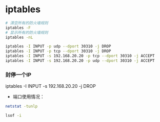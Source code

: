 # iptables

```bash
# 清空所有的防火墙规则
iptables -F
# 显示所有的防火墙规则
iptables -nL

iptables -I INPUT -p udp --dport 30310 -j DROP
iptables -I INPUT -p tcp --dport 30310 -j DROP
iptables -I INPUT -s 192.168.20.20 -p tcp --dport 30310 -j ACCEPT
iptables -I INPUT -s 192.168.20.20 -p udp --dport 30310 -j ACCEPT
```

### 封停一个IP

iptables -I INPUT -s 192.168.20.20 -j DROP

* 端口使用情况： 
```bash
netstat -tunlp

lsof -i
``` 


